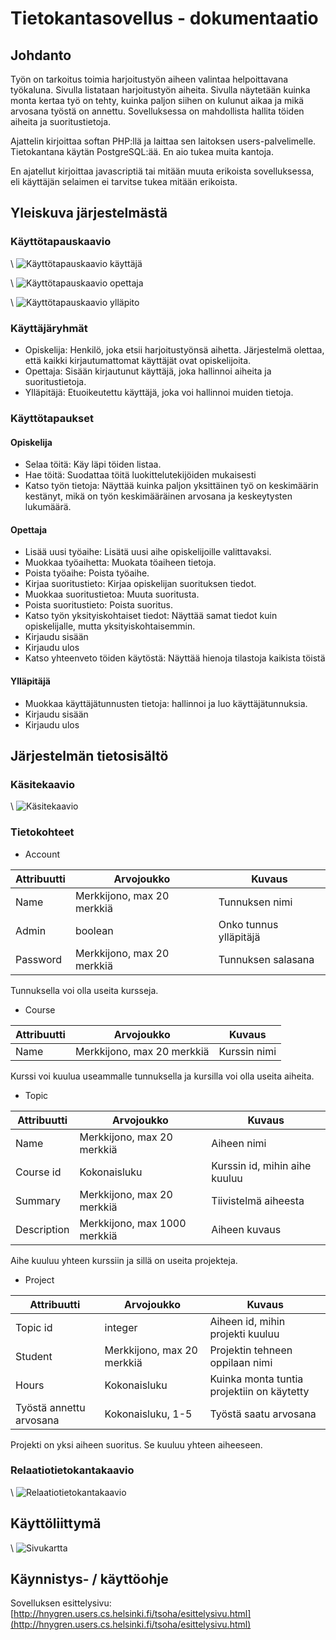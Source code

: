 # Tietokantasovellus - dokumentaatio

## Johdanto

Työn on tarkoitus toimia harjoitustyön aiheen valintaa helpoittavana työkaluna. Sivulla listataan harjoitustyön aiheita. Sivulla näytetään kuinka monta kertaa työ on tehty, kuinka paljon siihen on kulunut aikaa ja mikä arvosana työstä on annettu. Sovelluksessa on mahdollista hallita töiden aiheita ja suoritustietoja.

Ajattelin kirjoittaa softan PHP:llä ja laittaa sen laitoksen users-palvelimelle. Tietokantana käytän PostgreSQL:ää. En aio tukea muita kantoja.

En ajatellut kirjoittaa javascriptiä tai mitään muuta erikoista sovelluksessa, eli käyttäjän selaimen ei tarvitse tukea mitään erikoista.

## Yleiskuva järjestelmästä

### Käyttötapauskaavio

\ ![Käyttötapauskaavio käyttäjä](use_case_diagram_user.png)

\ ![Käyttötapauskaavio opettaja](use_case_diagram_teacher.png)

\ ![Käyttötapauskaavio ylläpito](use_case_diagram_administration.png)

### Käyttäjäryhmät

* Opiskelija: Henkilö, joka etsii harjoitustyönsä aihetta. Järjestelmä olettaa, että kaikki kirjautumattomat käyttäjät ovat opiskelijoita.
* Opettaja: Sisään kirjautunut käyttäjä, joka hallinnoi aiheita ja suoritustietoja.
* Ylläpitäjä: Etuoikeutettu käyttäjä, joka voi hallinnoi muiden tietoja.

### Käyttötapaukset

#### Opiskelija

* Selaa töitä: Käy läpi töiden listaa.
* Hae töitä: Suodattaa töitä luokittelutekijöiden mukaisesti
* Katso työn tietoja: Näyttää kuinka paljon yksittäinen työ on keskimäärin kestänyt, mikä on työn keskimääräinen arvosana ja keskeytysten lukumäärä.

#### Opettaja

* Lisää uusi työaihe: Lisätä uusi aihe opiskelijoille valittavaksi.
* Muokkaa työaihetta: Muokata töaiheen tietoja.
* Poista työaihe: Poista työaihe.
* Kirjaa suoritustieto: Kirjaa opiskelijan suorituksen tiedot.
* Muokkaa suoritustietoa: Muuta suoritusta.
* Poista suoritustieto: Poista suoritus.
* Katso työn yksityiskohtaiset tiedot: Näyttää samat tiedot kuin opiskelijalle, mutta yksityiskohtaisemmin.
* Kirjaudu sisään
* Kirjaudu ulos
* Katso yhteenveto töiden käytöstä: Näyttää hienoja tilastoja kaikista töistä

#### Ylläpitäjä

* Muokkaa käyttäjätunnusten tietoja: hallinnoi ja luo käyttäjätunnuksia.
* Kirjaudu sisään
* Kirjaudu ulos

## Järjestelmän tietosisältö

### Käsitekaavio

\ ![Käsitekaavio](kasitediagram.png)

### Tietokohteet

* Account

|Attribuutti|Arvojoukko|Kuvaus|
|-----------|----------|------|
| Name | Merkkijono, max 20 merkkiä | Tunnuksen nimi |
| Admin | boolean | Onko tunnus ylläpitäjä |
| Password | Merkkijono, max 20 merkkiä | Tunnuksen salasana |

Tunnuksella voi olla useita kursseja.

* Course

|Attribuutti|Arvojoukko|Kuvaus|
|-----------|----------|------|
| Name | Merkkijono, max 20 merkkiä | Kurssin nimi |

Kurssi voi kuulua useammalle tunnuksella ja kursilla voi olla useita aiheita.

* Topic

|Attribuutti|Arvojoukko|Kuvaus|
|-----------|----------|------|
| Name | Merkkijono, max 20 merkkiä | Aiheen nimi |
| Course id | Kokonaisluku | Kurssin id, mihin aihe kuuluu |
| Summary | Merkkijono, max 20 merkkiä | Tiivistelmä aiheesta |
| Description | Merkkijono, max 1000 merkkiä | Aiheen kuvaus |

Aihe kuuluu yhteen kurssiin ja sillä on useita projekteja.

* Project

|Attribuutti|Arvojoukko|Kuvaus|
|-----------|----------|------|
| Topic id | integer | Aiheen id, mihin projekti kuuluu |
| Student | Merkkijono, max 20 merkkiä | Projektin tehneen oppilaan nimi |
| Hours | Kokonaisluku| Kuinka monta tuntia projektiin on käytetty |
| Työstä annettu arvosana | Kokonaisluku, 1-5 | Työstä saatu arvosana |

Projekti on yksi aiheen suoritus. Se kuuluu yhteen aiheeseen.

### Relaatiotietokantakaavio

\ ![Relaatiotietokantakaavio](relational_database_design_diagram.jpg)

## Käyttöliittymä

\ ![Sivukartta](sivukartta.png)

## Käynnistys- / käyttöohje

Sovelluksen esittelysivu: [http://hnygren.users.cs.helsinki.fi/tsoha/esittelysivu.html](http://hnygren.users.cs.helsinki.fi/tsoha/esittelysivu.html)
